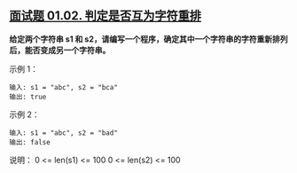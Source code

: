## [面试题 01.02. 判定是否互为字符重排](https://leetcode.cn/problems/check-permutation-lcci/)
**给定两个字符串 s1 和 s2，请编写一个程序，确定其中一个字符串的字符重新排列后，能否变成另一个字符串。**

示例 1：
```
输入: s1 = "abc", s2 = "bca"
输出: true 
```
示例 2：
```
输入: s1 = "abc", s2 = "bad"
输出: false
```
说明：
0 <= len(s1) <= 100
0 <= len(s2) <= 100